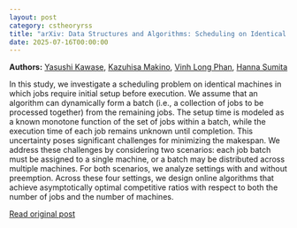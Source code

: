 ```yaml
---
layout: post
category: cstheoryrss
title: "arXiv: Data Structures and Algorithms: Scheduling on Identical Machines with Setup Time and Unknown Execution"
date: 2025-07-16T00:00:00
---
```


**Authors:** [Yasushi Kawase](https://dblp.uni-trier.de/search?q=Yasushi+Kawase), [Kazuhisa Makino](https://dblp.uni-trier.de/search?q=Kazuhisa+Makino), [Vinh Long Phan](https://dblp.uni-trier.de/search?q=Vinh+Long+Phan), [Hanna Sumita](https://dblp.uni-trier.de/search?q=Hanna+Sumita)

In this study, we investigate a scheduling problem on identical machines in
which jobs require initial setup before execution. We assume that an algorithm
can dynamically form a batch (i.e., a collection of jobs to be processed
together) from the remaining jobs. The setup time is modeled as a known
monotone function of the set of jobs within a batch, while the execution time
of each job remains unknown until completion. This uncertainty poses
significant challenges for minimizing the makespan. We address these challenges
by considering two scenarios: each job batch must be assigned to a single
machine, or a batch may be distributed across multiple machines. For both
scenarios, we analyze settings with and without preemption. Across these four
settings, we design online algorithms that achieve asymptotically optimal
competitive ratios with respect to both the number of jobs and the number of
machines.

[Read original post](http://arxiv.org/abs/2507.11311v1)
